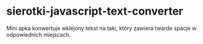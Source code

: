 # sierotki-javascript-text-converter
Mini apka konwertuje wklejony tekst na taki, który zawiera twarde spacje w odpowiednich miejscach.
